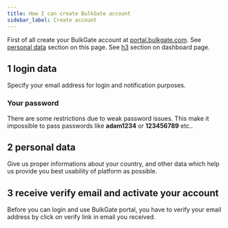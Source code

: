 ```yaml
---
title: How I can create BulkGate account
sidebar_label: Create account
---
```


First of all create your BulkGate account at [portal.bulkgate.com](https://portal.bulkgate.com/sign/up).
See [personal data](#2-personal-data) section on this page.
See [h3](dashboard.md#h3) section on dashboard page.

## 1 login data
Specify your email address for login and notification purposes.
### Your password
There are some restrictions due to weak password issues.
This make it impossible to pass passwords like **adam1234** or **123456789** etc..

## 2 personal data
Give us proper informations about your country, and other data which help us provide you best usability of platform as
possible.

## 3 receive verify email and activate your account

Before you can login and use BulkGate portal, you have to verify your email address by click on verify link in email you received.
